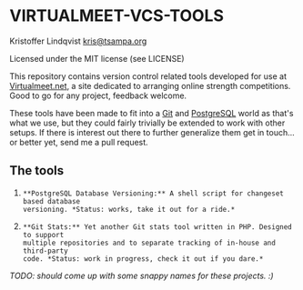 VIRTUALMEET-VCS-TOOLS
=====================

Kristoffer Lindqvist <kris@tsampa.org>

Licensed under the MIT license (see LICENSE)

This repository contains version control related tools developed for use at
[Virtualmeet.net](http://virtualmeet.net/), a site dedicated to arranging
online strength competitions. Good to go for any project, feedback welcome.

These tools have been made to fit into a [Git](http://git-scm.com/) and
[PostgreSQL](http://www.postgresql.org/) world as that's what we use, but they
could fairly trivially be extended to work with other setups. If there is
interest out there to further generalize them get in touch... or better yet,
send me a pull request.

The tools
---------

 1.     **PostgreSQL Database Versioning:** A shell script for changeset based database
        versioning. *Status: works, take it out for a ride.*

 2.     **Git Stats:** Yet another Git stats tool written in PHP. Designed to support
        multiple repositories and to separate tracking of in-house and third-party
        code. *Status: work in progress, check it out if you dare.*



*TODO: should come up with some snappy names for these projects. :)*

